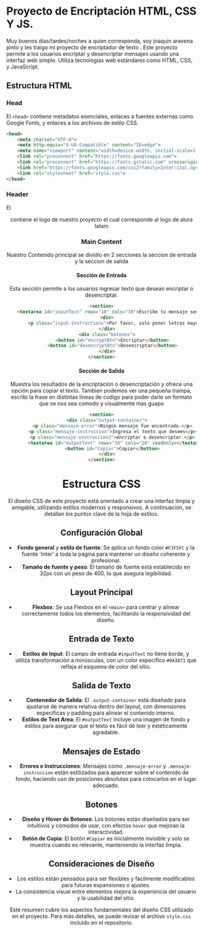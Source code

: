# Proyecto de Encriptación HTML, CSS Y JS.
Muy buenos dias/tardes/noches a quien corresponda, soy joaquin aravena pinto y les traigo mi proyecto de encriptador de texto .
Este proyecto permite a los usuarios encriptar y desencriptar mensajes usando una interfaz web simple. Utiliza tecnologías web estándares como HTML, CSS, y JavaScript.
## Estructura HTML
### Head
El `<head>` contiene metadatos esenciales, enlaces a fuentes externas como Google Fonts, y enlaces a los archivos de estilo CSS.

```html
<head>
    <meta charset="UTF-8">
    <meta http-equiv="X-UA-Compatible" content="IE=edge">
    <meta name="viewport" content="width=device-width, initial-scale=1.0">
    <link rel="preconnect" href="https://fonts.googleapis.com">
    <link rel="preconnect" href="https://fonts.gstatic.com" crossorigin>
    <link href="https://fonts.googleapis.com/css2?family=Inter:ital,opsz,wght@0,14..32,100..900;1,14..32,100..900&display=swap" rel="stylesheet">
    <link rel="stylesheet" href="style.css"> 
</head>

```
### Header
El <header> contiene el logo de nuestro proyecto el cual corresponde al logo de alura latam
### Main Content
Nuestro Contenido principal se dividio en 2 secciones la seccion de entrada y la seccion de salida
#### Sección de Entrada
Esta sección permite a los usuarios ingresar texto que desean encriptar o desencriptar.
```html
<section>
    <textarea id="inputText" rows="10" cols="30">Escribe tu mensaje secreto :3</textarea>
    <div>
        <p class="input-instructions">Por favor, solo poner letras mayúsculas y minúsculas.</p>
    </div>
    <div class="botones">
        <button id="encryptBtn">Encriptar</button>
        <button id="desencryptBtn">Desencriptar</button>
    </div>
</section>
```
#### Sección de Salida
Muestra los resultados de la encriptación o desencriptación y ofrece una opción para copiar el texto. Tambien podemos ver una pequeña trampa, escribi la frase en distintas lineas de codigo para poder darle un formato que se nos sea comodo y visualmente mas guapo
```html
<section>
    <div class="output-container">
        <p class="mensaje-error">Ningún mensaje fue encontrado.</p>
        <p class="mensaje-instruccion">Ingresa el texto que desees</p>
        <p class="mensaje-instruccion2">encriptar o desencriptar.</p>
        <textarea id="outputText" rows="10" cols="20" readonly></textarea>
        <button id="Copiar">Copiar</button>
    </div>
</section>
```
# Estructura CSS

El diseño CSS de este proyecto está orientado a crear una interfaz limpia y amigable, utilizando estilos modernos y responsivos. A continuación, se detallan los puntos clave de la hoja de estilos.

## Configuración Global
- **Fondo general** y **estilo de fuente**: Se aplica un fondo color `#F3F5FC` y la fuente 'Inter' a toda la página para mantener un diseño coherente y profesional.
- **Tamaño de fuente y peso**: El tamaño de fuente está establecido en 32px con un peso de 400, lo que asegura legibilidad.

## Layout Principal
- **Flexbox**: Se usa Flexbox en el `<main>` para centrar y alinear correctamente todos los elementos, facilitando la responsividad del diseño.

## Entrada de Texto
- **Estilos de Input**: El campo de entrada `#inputText` no tiene borde, y utiliza transformación a minúsculas, con un color específico `#0A3871` que refleja el esquema de color del sitio.

## Salida de Texto
- **Contenedor de Salida**: El `.output-container` está diseñado para ajustarse de manera relativa dentro del layout, con dimensiones específicas y padding para alinear el contenido interno.
- **Estilos de Text Area**: El `#outputText` incluye una imagen de fondo y estilos para asegurar que el texto es fácil de leer y estéticamente agradable.

## Mensajes de Estado
- **Errores e Instrucciones**: Mensajes como `.mensaje-error` y `.mensaje-instruccion` están estilizados para aparecer sobre el contenido de fondo, haciendo uso de posiciones absolutas para colocarlos en el lugar adecuado.

## Botones
- **Diseño y Hover de Botones**: Los botones están diseñados para ser intuitivos y cómodos de usar, con efectos `hover` que mejoran la interactividad.
- **Botón de Copia**: El botón `#Copiar` es inicialmente invisible y solo se muestra cuando es relevante, manteniendo la interfaz limpia.

## Consideraciones de Diseño
- Los estilos están pensados para ser flexibles y fácilmente modificables para futuras expansiones o ajustes.
- La consistencia visual entre elementos mejora la experiencia del usuario y la usabilidad del sitio.

Este resumen cubre los aspectos fundamentales del diseño CSS utilizado en el proyecto. Para más detalles, se puede revisar el archivo `style.css` incluido en el repositorio.

